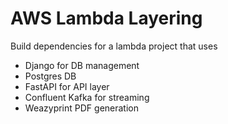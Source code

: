 # AWS Lambda Layering

Build dependencies for a lambda project that uses

- Django for DB management
- Postgres DB
- FastAPI for API layer
- Confluent Kafka for streaming
- Weazyprint PDF generation
